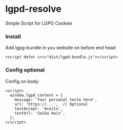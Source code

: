 # lgpd-resolve
Simple Script for LGPG Cookies

### Install
Add lgpg-bundle in you website on before end head
```
<script defer src="dist/lgpd-bundle.js"></script>
```

### Config optional
Config on body:
```
<script>
  window.lgpd_content = {
    message: 'Your personal teste here',
    url: 'https://...',  // Optional
    textAccept: 'Aceito',
    textUrl: 'Saiba mais',
  };
</script>
```
